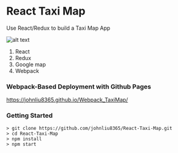 # React Taxi Map

Use React/Redux to build a Taxi Map App

![alt text](https://github.com/johnliu8365/React-Taxi-Map/blob/master/screenshot.gif)

1. React
2. Redux
3. Google map
4. Webpack

### Webpack-Based Deployment with Github Pages

https://johnliu8365.github.io/Webpack_TaxiMap/

### Getting Started

```
> git clone https://github.com/johnliu8365/React-Taxi-Map.git
> cd React-Taxi-Map
> npm install
> npm start
```